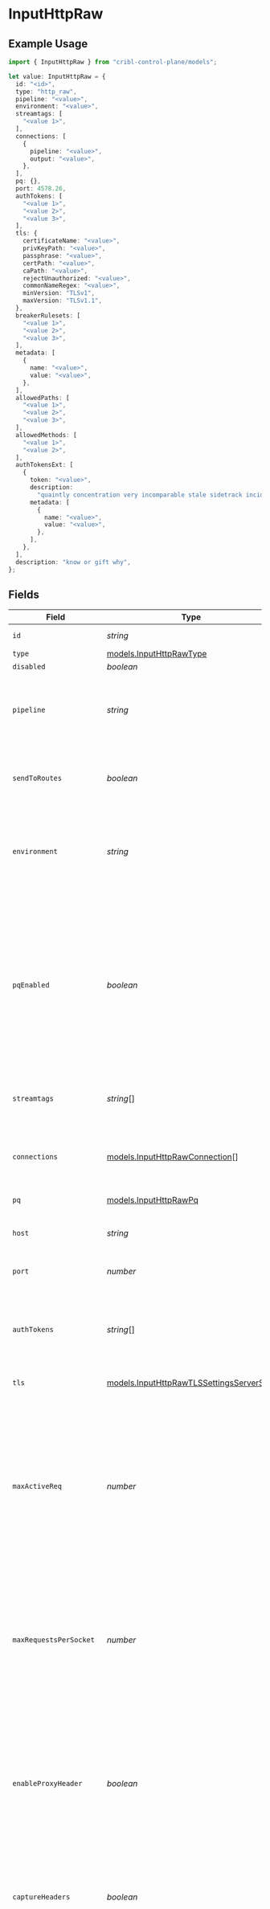 # InputHttpRaw

## Example Usage

```typescript
import { InputHttpRaw } from "cribl-control-plane/models";

let value: InputHttpRaw = {
  id: "<id>",
  type: "http_raw",
  pipeline: "<value>",
  environment: "<value>",
  streamtags: [
    "<value 1>",
  ],
  connections: [
    {
      pipeline: "<value>",
      output: "<value>",
    },
  ],
  pq: {},
  port: 4578.26,
  authTokens: [
    "<value 1>",
    "<value 2>",
    "<value 3>",
  ],
  tls: {
    certificateName: "<value>",
    privKeyPath: "<value>",
    passphrase: "<value>",
    certPath: "<value>",
    caPath: "<value>",
    rejectUnauthorized: "<value>",
    commonNameRegex: "<value>",
    minVersion: "TLSv1",
    maxVersion: "TLSv1.1",
  },
  breakerRulesets: [
    "<value 1>",
    "<value 2>",
    "<value 3>",
  ],
  metadata: [
    {
      name: "<value>",
      value: "<value>",
    },
  ],
  allowedPaths: [
    "<value 1>",
    "<value 2>",
    "<value 3>",
  ],
  allowedMethods: [
    "<value 1>",
    "<value 2>",
  ],
  authTokensExt: [
    {
      token: "<value>",
      description:
        "quaintly concentration very incomparable stale sidetrack incidentally freight er against",
      metadata: [
        {
          name: "<value>",
          value: "<value>",
        },
      ],
    },
  ],
  description: "know or gift why",
};
```

## Fields

| Field                                                                                                                                                                                                                                        | Type                                                                                                                                                                                                                                         | Required                                                                                                                                                                                                                                     | Description                                                                                                                                                                                                                                  |
| -------------------------------------------------------------------------------------------------------------------------------------------------------------------------------------------------------------------------------------------- | -------------------------------------------------------------------------------------------------------------------------------------------------------------------------------------------------------------------------------------------- | -------------------------------------------------------------------------------------------------------------------------------------------------------------------------------------------------------------------------------------------- | -------------------------------------------------------------------------------------------------------------------------------------------------------------------------------------------------------------------------------------------- |
| `id`                                                                                                                                                                                                                                         | *string*                                                                                                                                                                                                                                     | :heavy_minus_sign:                                                                                                                                                                                                                           | Unique ID for this input                                                                                                                                                                                                                     |
| `type`                                                                                                                                                                                                                                       | [models.InputHttpRawType](../models/inputhttprawtype.md)                                                                                                                                                                                     | :heavy_minus_sign:                                                                                                                                                                                                                           | N/A                                                                                                                                                                                                                                          |
| `disabled`                                                                                                                                                                                                                                   | *boolean*                                                                                                                                                                                                                                    | :heavy_minus_sign:                                                                                                                                                                                                                           | N/A                                                                                                                                                                                                                                          |
| `pipeline`                                                                                                                                                                                                                                   | *string*                                                                                                                                                                                                                                     | :heavy_minus_sign:                                                                                                                                                                                                                           | Pipeline to process data from this Source before sending it through the Routes                                                                                                                                                               |
| `sendToRoutes`                                                                                                                                                                                                                               | *boolean*                                                                                                                                                                                                                                    | :heavy_minus_sign:                                                                                                                                                                                                                           | Select whether to send data to Routes, or directly to Destinations.                                                                                                                                                                          |
| `environment`                                                                                                                                                                                                                                | *string*                                                                                                                                                                                                                                     | :heavy_minus_sign:                                                                                                                                                                                                                           | Optionally, enable this config only on a specified Git branch. If empty, will be enabled everywhere.                                                                                                                                         |
| `pqEnabled`                                                                                                                                                                                                                                  | *boolean*                                                                                                                                                                                                                                    | :heavy_minus_sign:                                                                                                                                                                                                                           | Use a disk queue to minimize data loss when connected services block. See [Cribl Docs](https://docs.cribl.io/stream/persistent-queues) for PQ defaults (Cribl-managed Cloud Workers) and configuration options (on-prem and hybrid Workers). |
| `streamtags`                                                                                                                                                                                                                                 | *string*[]                                                                                                                                                                                                                                   | :heavy_minus_sign:                                                                                                                                                                                                                           | Tags for filtering and grouping in @{product}                                                                                                                                                                                                |
| `connections`                                                                                                                                                                                                                                | [models.InputHttpRawConnection](../models/inputhttprawconnection.md)[]                                                                                                                                                                       | :heavy_minus_sign:                                                                                                                                                                                                                           | Direct connections to Destinations, and optionally via a Pipeline or a Pack                                                                                                                                                                  |
| `pq`                                                                                                                                                                                                                                         | [models.InputHttpRawPq](../models/inputhttprawpq.md)                                                                                                                                                                                         | :heavy_minus_sign:                                                                                                                                                                                                                           | N/A                                                                                                                                                                                                                                          |
| `host`                                                                                                                                                                                                                                       | *string*                                                                                                                                                                                                                                     | :heavy_minus_sign:                                                                                                                                                                                                                           | Address to bind on. Defaults to 0.0.0.0 (all addresses).                                                                                                                                                                                     |
| `port`                                                                                                                                                                                                                                       | *number*                                                                                                                                                                                                                                     | :heavy_check_mark:                                                                                                                                                                                                                           | Port to listen on                                                                                                                                                                                                                            |
| `authTokens`                                                                                                                                                                                                                                 | *string*[]                                                                                                                                                                                                                                   | :heavy_minus_sign:                                                                                                                                                                                                                           | Shared secrets to be provided by any client (Authorization: <token>). If empty, unauthorized access is permitted.                                                                                                                            |
| `tls`                                                                                                                                                                                                                                        | [models.InputHttpRawTLSSettingsServerSide](../models/inputhttprawtlssettingsserverside.md)                                                                                                                                                   | :heavy_minus_sign:                                                                                                                                                                                                                           | N/A                                                                                                                                                                                                                                          |
| `maxActiveReq`                                                                                                                                                                                                                               | *number*                                                                                                                                                                                                                                     | :heavy_minus_sign:                                                                                                                                                                                                                           | Maximum number of active requests allowed per Worker Process. Set to 0 for unlimited. Caution: Increasing the limit above the default value, or setting it to unlimited, may degrade performance and reduce throughput.                      |
| `maxRequestsPerSocket`                                                                                                                                                                                                                       | *number*                                                                                                                                                                                                                                     | :heavy_minus_sign:                                                                                                                                                                                                                           | Maximum number of requests per socket before @{product} instructs the client to close the connection. Default is 0 (unlimited).                                                                                                              |
| `enableProxyHeader`                                                                                                                                                                                                                          | *boolean*                                                                                                                                                                                                                                    | :heavy_minus_sign:                                                                                                                                                                                                                           | Extract the client IP and port from PROXY protocol v1/v2. When enabled, the X-Forwarded-For header is ignored. Disable to use the X-Forwarded-For header for client IP extraction.                                                           |
| `captureHeaders`                                                                                                                                                                                                                             | *boolean*                                                                                                                                                                                                                                    | :heavy_minus_sign:                                                                                                                                                                                                                           | Add request headers to events, in the __headers field                                                                                                                                                                                        |
| `activityLogSampleRate`                                                                                                                                                                                                                      | *number*                                                                                                                                                                                                                                     | :heavy_minus_sign:                                                                                                                                                                                                                           | How often request activity is logged at the `info` level. A value of 1 would log every request, 10 every 10th request, etc.                                                                                                                  |
| `requestTimeout`                                                                                                                                                                                                                             | *number*                                                                                                                                                                                                                                     | :heavy_minus_sign:                                                                                                                                                                                                                           | How long to wait for an incoming request to complete before aborting it. Use 0 to disable.                                                                                                                                                   |
| `socketTimeout`                                                                                                                                                                                                                              | *number*                                                                                                                                                                                                                                     | :heavy_minus_sign:                                                                                                                                                                                                                           | How long @{product} should wait before assuming that an inactive socket has timed out. To wait forever, set to 0.                                                                                                                            |
| `keepAliveTimeout`                                                                                                                                                                                                                           | *number*                                                                                                                                                                                                                                     | :heavy_minus_sign:                                                                                                                                                                                                                           | After the last response is sent, @{product} will wait this long for additional data before closing the socket connection. Minimum 1 second, maximum 600 seconds (10 minutes).                                                                |
| `enableHealthCheck`                                                                                                                                                                                                                          | *boolean*                                                                                                                                                                                                                                    | :heavy_minus_sign:                                                                                                                                                                                                                           | Expose the /cribl_health endpoint, which returns 200 OK when this Source is healthy                                                                                                                                                          |
| `ipAllowlistRegex`                                                                                                                                                                                                                           | *string*                                                                                                                                                                                                                                     | :heavy_minus_sign:                                                                                                                                                                                                                           | Messages from matched IP addresses will be processed, unless also matched by the denylist                                                                                                                                                    |
| `ipDenylistRegex`                                                                                                                                                                                                                            | *string*                                                                                                                                                                                                                                     | :heavy_minus_sign:                                                                                                                                                                                                                           | Messages from matched IP addresses will be ignored. This takes precedence over the allowlist.                                                                                                                                                |
| `breakerRulesets`                                                                                                                                                                                                                            | *string*[]                                                                                                                                                                                                                                   | :heavy_minus_sign:                                                                                                                                                                                                                           | A list of event-breaking rulesets that will be applied, in order, to the input data stream                                                                                                                                                   |
| `staleChannelFlushMs`                                                                                                                                                                                                                        | *number*                                                                                                                                                                                                                                     | :heavy_minus_sign:                                                                                                                                                                                                                           | How long (in milliseconds) the Event Breaker will wait for new data to be sent to a specific channel before flushing the data stream out, as is, to the Pipelines                                                                            |
| `metadata`                                                                                                                                                                                                                                   | [models.InputHttpRawMetadatum](../models/inputhttprawmetadatum.md)[]                                                                                                                                                                         | :heavy_minus_sign:                                                                                                                                                                                                                           | Fields to add to events from this input                                                                                                                                                                                                      |
| `allowedPaths`                                                                                                                                                                                                                               | *string*[]                                                                                                                                                                                                                                   | :heavy_minus_sign:                                                                                                                                                                                                                           | List of URI paths accepted by this input, wildcards are supported, e.g /api/v*/hook. Defaults to allow all.                                                                                                                                  |
| `allowedMethods`                                                                                                                                                                                                                             | *string*[]                                                                                                                                                                                                                                   | :heavy_minus_sign:                                                                                                                                                                                                                           | List of HTTP methods accepted by this input. Wildcards are supported (such as P*, GET). Defaults to allow all.                                                                                                                               |
| `authTokensExt`                                                                                                                                                                                                                              | [models.InputHttpRawAuthTokensExt](../models/inputhttprawauthtokensext.md)[]                                                                                                                                                                 | :heavy_minus_sign:                                                                                                                                                                                                                           | Shared secrets to be provided by any client (Authorization: <token>). If empty, unauthorized access is permitted.                                                                                                                            |
| `description`                                                                                                                                                                                                                                | *string*                                                                                                                                                                                                                                     | :heavy_minus_sign:                                                                                                                                                                                                                           | N/A                                                                                                                                                                                                                                          |
